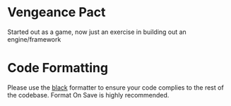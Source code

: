 # Vengeance Pact
Started out as a game, now just an exercise in building out an engine/framework

# Code Formatting
Please use the [black](https://pypi.org/project/black/) formatter to ensure your code complies to the rest of the codebase. Format On Save is highly recommended.
